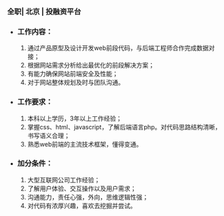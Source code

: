 ### 全职| 北京 | 投融资平台

* ### 工作内容：

  1. 通过产品原型及设计开发web前段代码，与后端工程师合作完成数据对接；
  1. 根据网站需求分析给出最优化的前段解决方案；
  1. 有能力确保网站前端安全及性能；
  1. 对于网站整体规划及时与团队沟通。

* ### 工作要求：

  1. 本科以上学历，3年以上工作经验；
  1. 掌握css、html、javascript，了解后端语言php。对代码思路结构清晰，书写语义合理；
  1. 熟悉web前端的主流技术框架，懂得变通。

* ### 加分条件：

  1. 大型互联网公司工作经验；
  1. 了解用户体验、交互操作以及用户需求；
  1. 沟通能力，责任心强，外向，思维逻辑性强；
  1. 对代码有浓厚兴趣，喜欢去挖掘并尝试。